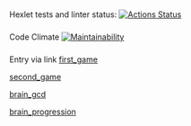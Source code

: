 ### 
Hexlet tests and linter status:
[![Actions Status](https://github.com/lawyer-arch/python-project-49/actions/workflows/hexlet-check.yml/badge.svg)](https://github.com/lawyer-arch/python-project-49/actions)

###
Code Climate
[![Maintainability](https://api.codeclimate.com/v1/badges/8c4e05702f45473b807e/maintainability)](https://codeclimate.com/github/lawyer-arch/python-project-49/maintainability)

### 
Entry via link
[first_game](https://asciinema.org/a/ujyQb9lh1AnuJx3OkTP1os05e)

[second_game](https://asciinema.org/a/2tnprLRVIA0UWjDucFlVbdPYa)

[brain_gcd]( https://asciinema.org/a/cT0ANeM7AlN2k7WYvntRqglwc)

[brain_progression](https://asciinema.org/a/DUEsVYJU3vqpVswBXXbz3JTbs)
